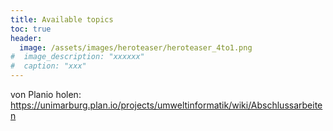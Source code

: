```yaml
---
title: Available topics
toc: true
header:
  image: /assets/images/heroteaser/heroteaser_4to1.png
#  image_description: "xxxxxx"
#  caption: "xxx"
---
```




<!--more-->


von Planio holen: https://unimarburg.plan.io/projects/umweltinformatik/wiki/Abschlussarbeiten

